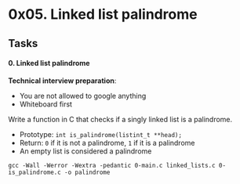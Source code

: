 0x05. Linked list palindrome
============================

Tasks
-----

#### 0\. Linked list palindrome

**Technical interview preparation**:

-   You are not allowed to google anything
-   Whiteboard first

Write a function in C that checks if a singly linked list is a palindrome.

-   Prototype: `int is_palindrome(listint_t **head);`
-   Return: `0` if it is not a palindrome, `1` if it is a palindrome
-   An empty list is considered a palindrome

```
gcc -Wall -Werror -Wextra -pedantic 0-main.c linked_lists.c 0-is_palindrome.c -o palindrome
```
